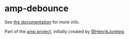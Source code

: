 # amp-debounce

See [the documentation](http://amp.ampersandjs.com#amp-debounce) for more info.

Part of the [amp project](http://amp.ampersandjs.com#amp-debounce), initially created by [@HenrikJoreteg](http://twitter.com/henrikjoreteg).